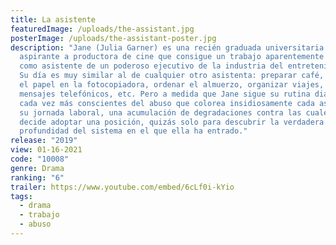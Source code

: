 ```yaml
---
title: La asistente
featuredImage: /uploads/the-assistant.jpg
posterImage: /uploads/the-assistant-poster.jpg
description: "Jane (Julia Garner) es una recién graduada universitaria y
  aspirante a productora de cine que consigue un trabajo aparentemente ideal
  como asistente de un poderoso ejecutivo de la industria del entretenimiento.
  Su día es muy similar al de cualquier otro asistenta: preparar café, cambiar
  el papel en la fotocopiadora, ordenar el almuerzo, organizar viajes, recibir
  mensajes telefónicos, etc. Pero a medida que Jane sigue su rutina diaria, es
  cada vez más conscientes del abuso que colorea insidiosamente cada aspecto de
  su jornada laboral, una acumulación de degradaciones contra las cuales Jane
  decide adoptar una posición, quizás solo para descubrir la verdadera
  profundidad del sistema en el que ella ha entrado."
release: "2019"
view: 01-16-2021
code: "10008"
genre: Drama
ranking: "6"
trailer: https://www.youtube.com/embed/6cLf0i-kYio
tags:
  - drama
  - trabajo
  - abuso
---
```

